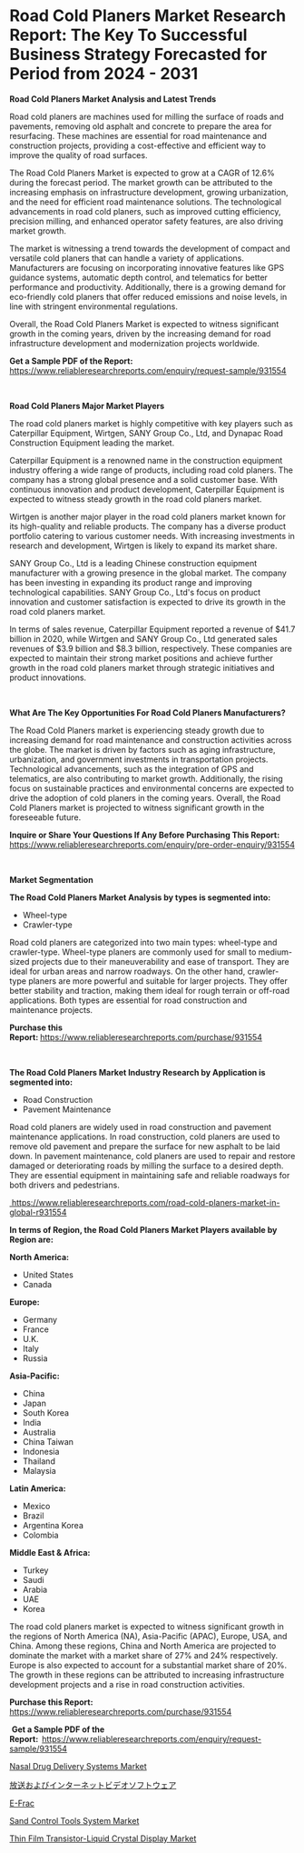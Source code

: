 <p><h1>Road Cold Planers Market Research Report: The Key To Successful Business Strategy Forecasted for Period from 2024 - 2031</h1></p><p><strong>Road Cold Planers Market Analysis and Latest Trends</strong></p>
<p><p>Road cold planers are machines used for milling the surface of roads and pavements, removing old asphalt and concrete to prepare the area for resurfacing. These machines are essential for road maintenance and construction projects, providing a cost-effective and efficient way to improve the quality of road surfaces.</p><p>The Road Cold Planers Market is expected to grow at a CAGR of 12.6% during the forecast period. The market growth can be attributed to the increasing emphasis on infrastructure development, growing urbanization, and the need for efficient road maintenance solutions. The technological advancements in road cold planers, such as improved cutting efficiency, precision milling, and enhanced operator safety features, are also driving market growth.</p><p>The market is witnessing a trend towards the development of compact and versatile cold planers that can handle a variety of applications. Manufacturers are focusing on incorporating innovative features like GPS guidance systems, automatic depth control, and telematics for better performance and productivity. Additionally, there is a growing demand for eco-friendly cold planers that offer reduced emissions and noise levels, in line with stringent environmental regulations.</p><p>Overall, the Road Cold Planers Market is expected to witness significant growth in the coming years, driven by the increasing demand for road infrastructure development and modernization projects worldwide.</p></p>
<p><strong>Get a Sample PDF of the Report:&nbsp;</strong> <a href="https://www.reliableresearchreports.com/enquiry/request-sample/931554">https://www.reliableresearchreports.com/enquiry/request-sample/931554</a></p>
<p>&nbsp;</p>
<p><strong>Road Cold Planers Major Market Players</strong></p>
<p><p>The road cold planers market is highly competitive with key players such as Caterpillar Equipment, Wirtgen, SANY Group Co., Ltd, and Dynapac Road Construction Equipment leading the market. </p><p>Caterpillar Equipment is a renowned name in the construction equipment industry offering a wide range of products, including road cold planers. The company has a strong global presence and a solid customer base. With continuous innovation and product development, Caterpillar Equipment is expected to witness steady growth in the road cold planers market.</p><p>Wirtgen is another major player in the road cold planers market known for its high-quality and reliable products. The company has a diverse product portfolio catering to various customer needs. With increasing investments in research and development, Wirtgen is likely to expand its market share.</p><p>SANY Group Co., Ltd is a leading Chinese construction equipment manufacturer with a growing presence in the global market. The company has been investing in expanding its product range and improving technological capabilities. SANY Group Co., Ltd's focus on product innovation and customer satisfaction is expected to drive its growth in the road cold planers market.</p><p>In terms of sales revenue, Caterpillar Equipment reported a revenue of $41.7 billion in 2020, while Wirtgen and SANY Group Co., Ltd generated sales revenues of $3.9 billion and $8.3 billion, respectively. These companies are expected to maintain their strong market positions and achieve further growth in the road cold planers market through strategic initiatives and product innovations.</p></p>
<p>&nbsp;</p>
<p><strong>What Are The Key Opportunities For Road Cold Planers Manufacturers?</strong></p>
<p><p>The Road Cold Planers market is experiencing steady growth due to increasing demand for road maintenance and construction activities across the globe. The market is driven by factors such as aging infrastructure, urbanization, and government investments in transportation projects. Technological advancements, such as the integration of GPS and telematics, are also contributing to market growth. Additionally, the rising focus on sustainable practices and environmental concerns are expected to drive the adoption of cold planers in the coming years. Overall, the Road Cold Planers market is projected to witness significant growth in the foreseeable future.</p></p>
<p><strong>Inquire or Share Your Questions If Any Before Purchasing This Report:</strong> <a href="https://www.reliableresearchreports.com/enquiry/pre-order-enquiry/931554">https://www.reliableresearchreports.com/enquiry/pre-order-enquiry/931554</a></p>
<p>&nbsp;</p>
<p><strong>Market Segmentation</strong></p>
<p><strong>The Road Cold Planers Market Analysis by types is segmented into:</strong></p>
<p><ul><li>Wheel-type</li><li>Crawler-type</li></ul></p>
<p><p>Road cold planers are categorized into two main types: wheel-type and crawler-type. Wheel-type planers are commonly used for small to medium-sized projects due to their maneuverability and ease of transport. They are ideal for urban areas and narrow roadways. On the other hand, crawler-type planers are more powerful and suitable for larger projects. They offer better stability and traction, making them ideal for rough terrain or off-road applications. Both types are essential for road construction and maintenance projects.</p></p>
<p><strong>Purchase this Report:&nbsp;</strong><a href="https://www.reliableresearchreports.com/purchase/931554">https://www.reliableresearchreports.com/purchase/931554</a></p>
<p>&nbsp;</p>
<p><strong>The Road Cold Planers Market Industry Research by Application is segmented into:</strong></p>
<p><ul><li>Road Construction</li><li>Pavement Maintenance</li></ul></p>
<p><p>Road cold planers are widely used in road construction and pavement maintenance applications. In road construction, cold planers are used to remove old pavement and prepare the surface for new asphalt to be laid down. In pavement maintenance, cold planers are used to repair and restore damaged or deteriorating roads by milling the surface to a desired depth. They are essential equipment in maintaining safe and reliable roadways for both drivers and pedestrians.</p></p>
<p><a href="https://www.reliableresearchreports.com/road-cold-planers-market-in-global-r931554">&nbsp;https://www.reliableresearchreports.com/road-cold-planers-market-in-global-r931554</a></p>
<p><strong>In terms of Region, the Road Cold Planers Market Players available by Region are:</strong></p>
<p>
    <p> <strong> North America: </strong>
        <ul>
            <li>United States</li>
            <li>Canada</li>
        </ul>
        </p> 
    <p> <strong> Europe: </strong>
        <ul>
            <li>Germany</li>
            <li>France</li>
            <li>U.K.</li>
            <li>Italy</li>
            <li>Russia</li>
        </ul>
        </p> 
    <p> <strong> Asia-Pacific: </strong>
        <ul>
            <li>China</li>
            <li>Japan</li>
            <li>South Korea</li>
            <li>India</li>
            <li>Australia</li>
            <li>China Taiwan</li>
            <li>Indonesia</li>
            <li>Thailand</li>
            <li>Malaysia</li>
        </ul>
        </p> 
    <p> <strong> Latin America: </strong>
        <ul>
            <li>Mexico</li>
            <li>Brazil</li>
            <li>Argentina Korea</li>
            <li>Colombia</li>
        </ul>
        </p> 
    <p> <strong> Middle East & Africa: </strong>
        <ul>
            <li>Turkey</li>
            <li>Saudi</li>
            <li>Arabia</li>
            <li>UAE</li>
            <li>Korea</li>
        </ul>
    </p>
    </p>
<p><p>The road cold planers market is expected to witness significant growth in the regions of North America (NA), Asia-Pacific (APAC), Europe, USA, and China. Among these regions, China and North America are projected to dominate the market with a market share of 27% and 24% respectively. Europe is also expected to account for a substantial market share of 20%. The growth in these regions can be attributed to increasing infrastructure development projects and a rise in road construction activities.</p></p>
<p><strong>Purchase this Report: </strong><a href="https://www.reliableresearchreports.com/purchase/931554">https://www.reliableresearchreports.com/purchase/931554</a></p>
<p>&nbsp;<strong>Get a Sample PDF of the Report:&nbsp;&nbsp;</strong><a href="https://www.reliableresearchreports.com/enquiry/request-sample/931554">https://www.reliableresearchreports.com/enquiry/request-sample/931554</a></p>
<p><strong></strong></p>
<p><p><a href="https://issuu.com/reportprime-2/docs/nasal-drug-delivery-systems-market-_70a4a97c2c0a76">Nasal Drug Delivery Systems Market</a></p><p><a href="https://medium.com/@mandysw5k1a/%E6%94%BE%E9%80%81%E3%81%8A%E3%82%88%E3%81%B3%E3%82%A4%E3%83%B3%E3%82%BF%E3%83%BC%E3%83%8D%E3%83%83%E3%83%88%E3%83%93%E3%83%87%E3%82%AA%E3%82%BD%E3%83%95%E3%83%88%E3%82%A6%E3%82%A7%E3%82%A2%E5%B8%82%E5%A0%B4-%E3%82%B0%E3%83%AD%E3%83%BC%E3%83%90%E3%83%AB%E3%81%8A%E3%82%88%E3%81%B3%E5%9C%B0%E5%9F%9F%E5%88%A5%E5%88%86%E6%9E%90-%E5%9C%B0%E5%9F%9F-%E5%9B%BD%E3%83%AC%E3%83%99%E3%83%AB%E3%81%AE%E5%88%86%E6%9E%90-%E7%AB%B6%E4%BA%89%E3%81%AE%E6%A6%82%E8%A6%B3%E3%81%AB%E7%84%A6%E7%82%B9%E3%82%92%E5%BD%93%E3%81%A6%E3%81%9F-39cb960adfe3">放送およびインターネットビデオソフトウェア</a></p><p><a href="https://github.com/sougarounis/Market-Research-Report-List-6/blob/main/2540666108244.md">E-Frac</a></p><p><a href="https://github.com/gdfhhhj/Market-Research-Report-List-6/blob/main/sand-control-tools-system-market.md">Sand Control Tools System Market</a></p><p><a href="https://github.com/RichRobinson5/Market-Research-Report-List-6/blob/main/thin-film-transistor-liquid-crystal-display-market.md">Thin Film Transistor-Liquid Crystal Display Market</a></p></p>